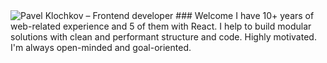 <img src="https://media-exp1.licdn.com/dms/image/C4D16AQGozjb4LpbOuw/profile-displaybackgroundimage-shrink_350_1400/0?e=1599696000&v=beta&t=aHG2VL7NkHrSNpBzWzOEw1yapV3Rhk1x-WuaUOA0g0o" alt="Pavel Klochkov – Frontend developer">
### Welcome
I have 10+ years of web-related experience and 5 of them with React. I help to build modular solutions with clean and performant structure and code. Highly motivated. I'm always open-minded and goal-oriented.

<!--
**ckomop0x/ckomop0x** is a ✨ _special_ ✨ repository because its `README.md` (this file) appears on your GitHub profile.

Here are some ideas to get you started:

- 🔭 I’m currently working on ...
- 🌱 I’m currently learning ...
- 👯 I’m looking to collaborate on ...
- 🤔 I’m looking for help with ...
- 💬 Ask me about ...
- 📫 How to reach me: ...
- 😄 Pronouns: ...
- ⚡ Fun fact: ...
-->
